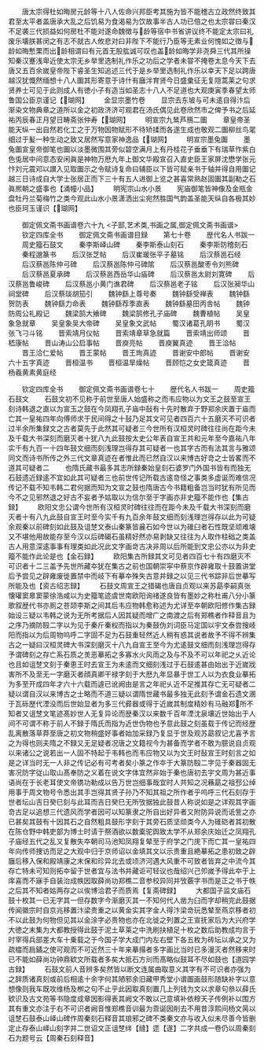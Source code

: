 <!-- { "loadSidebar": true } -->
　　唐太宗得杜如晦房元龄等十八人佐命兴邦臣考其施为皆不能稽古立政然终致其君至太平者盖唐承大乱之后饥易为食渴易为饮故事半古人功已倍之也太宗甞曰秦汉不足袭三代损益如何房杜不能对遂命魏徴与龄等宿中书省讲议终不能定太宗曰礼废乐壊朕甚闵之有志不就古人攸悲对曰非陛下不能行乃臣等无素业何愧如之徴与龄如晦慙栗而出龄相谓曰有元首无股肱诚可叹也盖龄如晦学非尧舜三代其所操知秦汉蹇浅卑近使太宗无乡举里选制礼作乐之功后之学者未甞不掩卷太息今天下去唐又五百余嵗皇帝陛下睿圣生知追述三代于是乡举里选制礼作乐以幸天下足以跨唐越汉犹慨然缅想十八人圗其形寄意于诗什有廱泮育贤今日盛彚征无复隠蒿莱之句求贤养士可见于此则成人有徳小子有造当如圣志十八人不足道也大观庚寅季春望太师鲁国公臣京谨记【瑚网】
　　金显宗墨竹卷
　　显宗去东坡与可未逺自得汴后渐染文物典章之道所以金之初政济济可观君在汤氏偶见此卷欣然市之俾予书之后延祐丙辰春正月望日畴斋张仲寿【瑚网】
　　明宣宗九鸶芦鴈二圗
　　章皇帝圣能天纵一出自然若化工之于万物因物赋形不待矫揉而各遂生成也敬观二圗柳丝鸟毣细过于髪一种生动之致又居然写意家神逸品【瑚网】
　　明宣宗墨兔圗
　　墨兔圗宣皇帝御笔也圗以淡墨微围其旁似碧空满月上有丹桂花子垂垂下有瑞草作紫白色兎居中间意态安闲眞是神物万厯九年上御文华殿宣召入直史臣王家屏沈懋学张元忭刘元震邓以讃入见取圗示之令赋诗复命曰辅臣以下皆可赋亲书于轴并得自用圗记越三日诗成自大学士张居正而下三十有五人进御上览之甚喜常熟赵固圗其副勒之石眞熈朝之盛事也【涌幢小品】
　　明宪宗山水小景
　　宪庙御笔皆神像及金瓶金盘牡丹兰菊梅竹之类今观此山水小景潇洒出尘宛然胜国气韵盖圣能天纵自各极其妙也臣珂玉谨识【瑚网】





　　御定佩文斋书画谱卷六十九
<子部,艺术类,书画之属,御定佩文斋书画谱>
　　钦定四库全书
　　御定佩文斋书画谱目録
　　第七十卷
　　歴代名人书跋一
　　周史籀石鼓文
　　秦李斯峄山碑
　　秦李斯泰山刻石
　　秦李斯防稽刻石
　　秦程邈篆书
　　后汉张芝帖
　　后汉崔瑗张平子墓铭
　　后汉蔡邕石经
　　后汉蔡邕陈仲弓碑
　　后汉蔡邕陈仲弓碑隂
　　后汉蔡邕酸枣令刘熊碑
　　后汉蔡邕夏承碑
　　后汉蔡邕西岳华山庙碑
　　后汉蔡邕太尉刘寛碑
　　后汉蔡邕鲁峻碑
　　后汉蔡邕小黄门谯君碑
　　后汉蔡邕老子铭
　　后汉张昶华山祠堂碑
　　后汉蔡琰胡笳引
　　魏钟繇上尊号奏
　　魏钟繇受禅表
　　魏钟繇贺防表
　　魏钟繇力命表
　　魏钟繇荐季直表
　　魏钟繇墓田丙舎帖
　　魏钟防周公礼殿记
　　魏梁鹄大飨碑
　　魏梁鹄修孔子庙碑
　　魏曹植帖
　　吴皇象急就章
　　吴皇象吴大帝碑
　　吴皇象文武帖
　　蜀汉诸葛孔眀书
　　蜀汉张飞刁斗铭
　　晋索靖月仪帖
　　晋索靖章草急就篇
　　晋索靖出师颂
　　晋嵇康帖
　　晋山涛山公启事帖
　　晋庾亮帖
　　晋庾翼真迹
　　晋王洽帖
　　晋王洽仁爱帖
　　晋王蒙帖
　　晋王珣真迹
　　晋谢安中郎帖
　　晋谢安六十五字真迹
　　晋桓温书
　　晋桓温旱燥帖
　　晋顾恺之女史箴真迹
　　晋杨羲黄素黄庭经









　　钦定四库全书
　　御定佩文斋书画谱卷七十
　　歴代名人书跋一
　　周史籀石鼓文
　　石鼓文初不见称于前世至唐人始盛称之而韦应物以为文王之鼓至宣王刻诗韩退之直以为宣玉之鼓在今凤翔孔子庙中鼔有十先时散弃于野郑余庆置于庙而亡其一皇祐四年向傅师求于民间得之十鼔乃足其文可见者四百六十五磨灭不可识者过半余所集録文之古者莫先于此然其可疑者三今世所有汉桓灵时碑往往尚在距今未及千载大书深刻而磨灭者十犹八九此鼓按太史公年表自宣王共和元年至今嘉祐八年实千有九百一十四年鼓文细而刻浅理岂得存其可疑者一也其字古而有法其言与雅颂同文而诗书所传之外三代文章真迹在者惟此而已然自汉以来博古好竒之士皆畧而不道其可疑者二
　　也隋氏藏书最多其志所録秦始皇刻石婆罗门外国书皆有而独无石鼓遗近録逺不宜如此其可疑者三也前世传记所载古逺竒怪之事类多虚诞而难信况传记不载不知韦韩二君何据而知为文宣之鼓也隋唐古今书籍粗备岂当时犹有所见而今不之见邪然退之好古不妄者予姑取以为信尔至于字画亦非史籀不能作也【集古録】
　　欧阳文忠公谓今世所有汉桓灵时碑往往而在距今未及千载大书深刻而磨灭者十有八九此鼓自宣王时至今实千有九百余年鼓文细而刻浅理岂得存以此为可疑余观秦以前碑刻如此鼓及诅椘文泰山秦篆皆麄石如今世以为碓臼者石性既坚顽难壊又不堪他用故能存至今汉以后碑碣石虽精好然亦易剥缺又往往为人取作柱础之类盖古人用意深逺事事有理类如此况此文字画竒古决非周以后所能到文忠公亦以为非史籀不能作此论是也【金石録】
　　欧阳集古所録其文可见者四百七十有四磨灭不可识者十二三盖予先世所藏夲犹在集古之前也国朝崇寜中蔡京作辟雍取十鼓置讲堂后予尝见之辟雍废徙置禁中而岐下有摹夲殊失古意并録之以见三代书踪非后世摹写所能及也【资古绍志録】
　　石鼓文周宣王之猎碣也唐自贞观以来苏勗李嗣真张懐瓘窦臮窦蒙徐浩咸以为史籀笔迹虞世南欧阳询禇遂良皆有墨妙之称杜甫八分小篆歌叙歴代书亦厠之苍颉李斯之间其后韦应物韩愈称述为尤详至夲朝欧阳修作集古録始设三疑以韦韩之说为无所考据后人因其疑而增广之南渡之后有郑樵者作释音且为之序乃摘防殹二字以为见于秦斤秦权而指以为秦鼓伪刘词臣马定国以宇文泰尝搜岐阳而指以为后周物呜呼二字固不足为石鼓重轻然近人稍有惑其说者故予不得不辨集古之一疑曰汉桓灵碑大书深刻磨灭十八九自宣王至今为尤逺鼓文细而刻浅理岂得存予谓碑刻之存亡系石质之羙恶摹拓之多寡水火风雨之及与不及不可以年祀之乆近论也且如诅椘文刻于秦恵王时去宣王为未逺而文细刻浅过于石鼓逺甚由始出于近嵗戕害所不及至无一字磨灭者顔真卿干禄字刻于大厯九年显暴于世工人以为衣食业摹拓为多至开成四年才六十六载而遽已讹阙由是言之年祀乆近不足推其存亡无可疑者二疑以谓自汉以来博古之士略而不道三疑以谓隋世藏书最多独无此刻予谓金石遗文溷于瓦砾歴代湮没而后世始显者为多三代彛器或得于近嵗其制度精妙有马融郑所不知者又诅椘文笔迹髙妙世人无复异论而歴秦汉以来数千百年湮沈泉壤近世始出于人间不可谓不称于前人不録于隋氏而指为近世伪物也予意此鼓之刻虽载于传记而经歴乱离散落草莽至唐之初文物稍盛好事者始加采録乃复显于世及观苏勗叙记尤喜予言之为得也则夫隋之不録又无足疑者况唐之文籍视今为甚备而学者不敢为臆说自贞观以来诸公之说若出一人固不特起于韦韩也而韦应物又以为文王时鼔宣王时刻言之如是之详当时无一人非之传记必有可考者矣小篆之作夲于大篆防殹二字见于秦器固无害况防字従山取山髙奉防之义着在说文字体宜然非始于秦也唐初去宇文周为甚近事语尚在于长老耳使文帝镌功勒成以告万世岂细事哉宜时人共知之况蘓勗之祖邳公绰用事于周文物号令悉出其手岂得其贤子孙乃不知其祖之所作者乎呜呼三代石刻存于世者坛山吉日癸巳刻与此耳而吉日癸巳无所攷据独此鼓昔人称说如是之详观其字画竒古足以追想三代遗风而学者因可以知篆隶之所自出好异者又附防异说而诋訾之亦已甚矣其鼓有十因其石之自然粗具鼓形字刻于其旁石质坚顽类今人为碓硙者其初散在陈仓野中韩吏部为博士时请于祭酒欲以数槖驼舆致太学不从郑余庆始迁之凤翔孔子庙经五代之乱又复散失夲朝司马池知凤翔复辇至于府学之门庑下而亡其一皇祐四年向传师捜访而足之大观中归于京师诏以金填其文以示贵重且絶摹拓之患初致之辟廱后移入保和殿靖康之末保和珍异北去或顷济河遇大风重不可致者皆弃之中流今其存亡特未可知则拓夲留于世者宜与法书并藏讵可轻议也哉绍兴己夘嵗予得此夲于上庠喜而不寐手自装治成帙因取薛尚功郑樵二音参校异同并攷覈字书而是正之书于帙之后其不知者姑两存之以俟博洽君子而质焉【复斋碑録】
　　大都国子监文庙石鼓十枚其一已无字其一但存数字今渐磨灭其一不知何代人凿为臼而字却稍完此鼓据传闻徽宗时自京兆移置汴梁贵重之以黄金实其字金人得汴梁竒玩悉辇至燕京移者初不以此鼓为何物但见其以金涂字必贵物也亦在北徙之列置之王宣抚家后为大兴府学大徳之末集为大都教授得此鼓于泥土草莱之中洗刷扶植足十枚之数后助教成均言于时宰得兵部差大车十乗载之于今国子学大成门内左右壁下各五枚为砖坛以承之又为疏櫺而扃鐍之使可观而不可近然三十年来摹搨者多字画比当时已多漫灭者然移来时已不能如薛尚功钟鼎欵文所载者多矣大抵石方刓而髙略似鼓耳不尽如鼓也【道园学古録】
　　石鼓文前人音辨多矣然皆以断文连属曲取意义其字有不可识者亦强为之辞质诸真刻或前后相逺十余字何其陋邪余旧藏甲秀堂小谱圗画鼓形随缺补字以意想像则我车既攻维杨及栁之句不止乎此因取真刻置几上列钱为文以求章句叅以薛氏欵识及古文苑等书隐度成章因影得表其阙文不敢以己意填补依穆天子传例补以围方其有重文亦注于右不可识者阙音惟郑樵音训最为乖诞因削去不用昔淳熙间杨文昺以诅椘石鼓泰山峄山碑作周秦刻石释音其琅邪之碑不类秦文亦与收入似未尽善今皆删定止存泰山峄山刻字并二世诏文正诅椘绊【缝】遝【遂】二字共成一卷仍以周秦刻石为题号云【周秦石刻释音】

